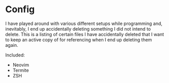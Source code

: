 Config
======

I have played around with various different setups while programming and, inevitably, I end up accidentally deleting something I did not intend to delete.
This is a listing of certain files I have accidentally deleted that I want to keep an active copy of for referencing when I end up deleting them again.

Included:
* Neovim
* Termite
* ZSH
